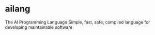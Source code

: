 # ailang
The AI Programming Language Simple, fast, safe, compiled language for developing maintainable software 
